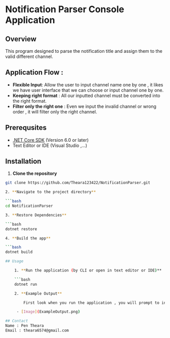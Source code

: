 # Notification Parser Console Application

## Overview

This program designed to parse the notification title and assign them to the valid different channel.

##  Application Flow : 


- **Flexible Input**: Allow the user to input channel name one by one , it likes we have user interface that we can choose or input channel one by one.
- **Keeping right format** : All our inputted channel must be converted into the right format.
- **Filter only the right one** : Even we input the invalid channel or wrong order , it will filter only the right channel.

## Prerequsites

- [.NET Core SDK](https://dotnet.microsoft.com/download) (Version 6.0 or later)
- Text Editor or IDE (Visual Studio ,...)

## Installation

1. **Clone the repository**

```bash
git clone https://github.com/Theara123422/NotificationParser.git

2. **Navigate to the project directory**

```bash
cd NotificationParser

3. **Restore Dependencies**

```bash
dotnet restore

4. **Build the app**

```bash
dotnet build

## Usage

	1. **Run the application (by CLI or open in text editor or IDE)**

	```bash
	dotnet run

	2. **Example Output**

		First look when you run the application , you will prompt to input the channel name one by one and message about notification. Here is an example output : 

	 - [Image](ExampleOutput.png)

## Contact
Name : Pen Theara
Email : theara6574@gmail.com


